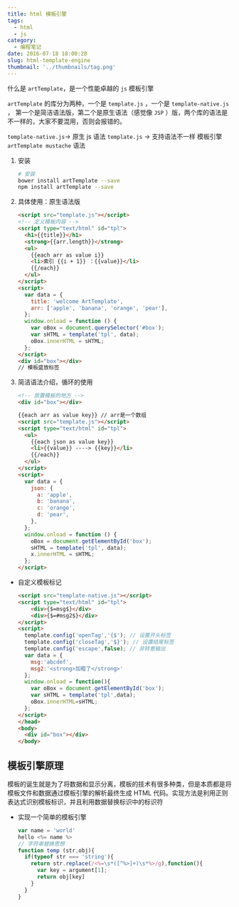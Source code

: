 ```yaml
---
title: html 模板引擎
tags:
  - html
  - js
category:
  - 编程笔记
date: 2016-07-18 18:00:28
slug: html-template-engine
thumbnail: '../thumbnails/tag.png'
---
```


什么是 `artTemplate`，是一个性能卓越的 `js` 模板引擎

`artTemplate` 的库分为两种，一个是 `template.js` ，一个是 `template-native.js` ， 第一个是简洁语法版，第二个是原生语法（感觉像 `JSP` ）版，两个库的语法是不一样的，大家不要混用，否则会报错的。

`template-native.js`-> 原生 js 语法
`template.js` -> 支持语法不一样 模板引擎 `artTemplate mustache` 语法

1. 安装

   ```bash
   # 安装
   bower install artTemplate --save
   npm install artTemplate --save
   ```

2. 具体使用：原生语法版

   ```html
   <script src="template.js"></script>
   <!-- 定义模板内容 -->
   <script type="text/html" id="tpl">
     <h1>{{title}}</h1>
     <strong>{{arr.length}}</strong>
     <ul>
       {{each arr as value i}}
       <li>索引 {{i + 1}} ：{{value}}</li>
       {{/each}}
     </ul>
   </script>
   <script>
     var data = {
       title: 'welcome ArtTemplate',
       arr: ['apple', 'banana', 'orange', 'pear'],
     };
     window.onload = function () {
       var oBox = document.querySelector('#box');
       var sHTML = template('tpl', data);
       oBox.innerHTML = sHTML;
     };
   </script>
   <div id="box"></div>
   // 模板盛放标签
   ```

3. 简洁语法介绍，循环的使用

   ```html
   <!-- 放置模板的地方 -->
   <div id="box"></div>

   {{each arr as value key}} // arr是一个数组
   <script src="template.js"></script>
   <script type="text/html" id="tpl">
     <ul>
       {{each json as value key}}
       <li>{{value}} ----> {{key}}</li>
       {{/each}}
     </ul>
   </script>
   <script>
     var data = {
       json: {
         a: 'apple',
         b: 'banana',
         c: 'orange',
         d: 'pear',
       },
     };
     window.onload = function () {
       oBox = document.getElementById('box');
       sHTML = template('tpl', data);
       x.innerHTML = sHTML;
     };
   </script>
   ```

- 自定义模板标记

  ```html
  <script src="template-native.js"></script>
  <script type="text/html" id="tpl">
      <div>{$=msg$}</div>
      <div>{$=#msg2$}</div>
  </script>
  <script>
    template.config('openTag','{$'); // 设置开头标签
    template.config('closeTag','$}'); // 设置结尾标签
    template.config('escape',false); // 非转意输出
    var data = {
      msg:'abcdef',
      msg2:'<strong>加粗了</strong>'
    };
    window.onload = function(){
      var oBox = document.getElementById('box');
      var sHTML = template('tpl',data);
      oBox.innerHTML=sHTML;
    };
  </script>
  </head>
  <body>
    <div id="box"></div>
  </body>
  ```

## 模板引擎原理

模板的诞生就是为了将数据和显示分离，模板的技术有很多种类，但是本质都是将模板文件和数据通过模板引擎的解析最终生成 HTML 代码。实现方法是利用正则表达式识别模板标识，并且利用数据替换标识中的标识符

- 实现一个简单的模板引擎

  ```js
  var name = 'world'
  hello <%= name %>
  // 字符串替换思想
  function temp (str,obj){
    if(typeof str === 'string'){
      return str.replace(/<%=\s*([^%>]+)\s*%>/g),function(){
        var key = argument[1];
        return obj[key]
      }
    }
  }
  ```
